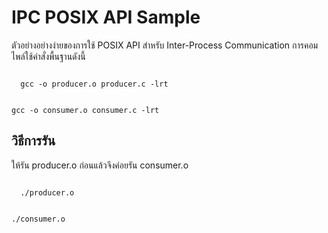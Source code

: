 # IPC POSIX API Sample
ตัวอย่างอย่างง่ายของการใช้ POSIX API สำหรับ Inter-Process Communication การคอมไพล์ใช้คำสั่งพื้นฐานดังนี้

<code>
  gcc -o producer.o producer.c -lrt
  
  gcc -o consumer.o consumer.c -lrt
</code>

## วิธีการรัน
ให้รัน producer.o ก่อนแล้วจึงค่อยรัน consumer.o

<code>
  ./producer.o
  
  ./consumer.o
</code>

